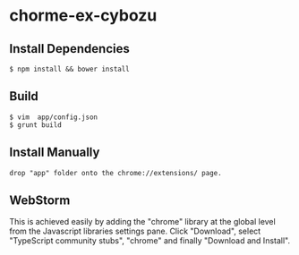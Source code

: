 chorme-ex-cybozu
==================

Install Dependencies
--------------------

    $ npm install && bower install

Build
--------------------

    $ vim  app/config.json
    $ grunt build

Install Manually
--------------------
    drop "app" folder onto the chrome://extensions/ page.
     

WebStorm
--------------------
This is achieved easily by adding the "chrome" library at the global level from the Javascript libraries settings pane. 
Click "Download", select "TypeScript community stubs", "chrome" and finally "Download and Install".